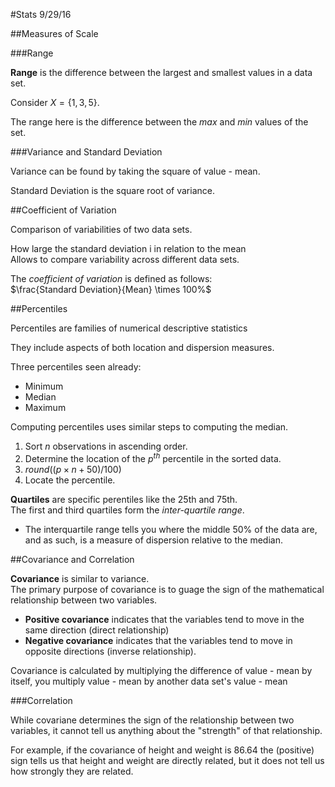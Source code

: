 #Stats 9/29/16

##Measures of Scale

###Range

**Range** is the difference between the largest and smallest values in a data set.

Consider $X = \{1, 3, 5\}$.

The range here is the difference between the *max* and *min* values of the set.


###Variance and Standard Deviation

Variance can be found by taking the square of value - mean.

Standard Deviation is the square root of variance.


##Coefficient of Variation

Comparison of variabilities of two data sets.

How large the standard deviation i in relation to the mean  
Allows to compare variability across different data sets.

The *coefficient of variation* is defined as follows:  
$\frac{Standard Deviation}{Mean} \times 100%$


##Percentiles

Percentiles are families of numerical descriptive statistics

They include aspects of both location and dispersion measures.

Three percentiles seen already:

* Minimum
* Median
* Maximum

Computing percentiles uses similar steps to computing the median.

1. Sort $n$ observations in ascending order.
2. Determine the location of the $p^{th}$ percentile in the sorted data.
3. $round((p \times n + 50) / 100)$
4. Locate the percentile.

**Quartiles** are specific perentiles like the 25th and 75th.  
The first and third quartiles form the *inter-quartile range*.  

* The interquartile range tells you where the middle 50% of the data are, and as such, is a measure of dispersion relative to the median.


##Covariance and Correlation

**Covariance** is similar to variance.  
The primary purpose of covariance is to guage the sign of the mathematical relationship between two variables.

* **Positive covariance** indicates that the variables tend to move in the same direction (direct relationship)
* **Negative covariance** indicates that the variables tend to move in opposite directions (inverse relationship).

Covariance is calculated by multiplying the difference of value - mean by itself, you multiply value - mean by another data set's value - mean

###Correlation

While covariane determines the sign of the relationship between two variables, it cannot tell us anything about the "strength" of that relationship.

For example, if the covariance of height and weight is 86.64 the (positive) sign tells us that height and weight are directly related, but it does not tell us how strongly they are related.